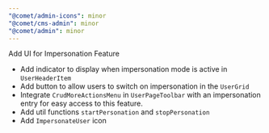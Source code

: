 ```yaml
---
"@comet/admin-icons": minor
"@comet/cms-admin": minor
"@comet/admin": minor
---
```


Add UI for Impersonation Feature

-   Add indicator to display when impersonation mode is active in `UserHeaderItem`
-   Add button to allow users to switch on impersonation in the `UserGrid`
-   Integrate `CrudMoreActionsMenu` in `UserPageToolbar` with an impersonation entry for easy access to this feature.
-   Add util functions `startPersonation` and `stopPersonation`
-   Add `ImpersonateUser` icon
